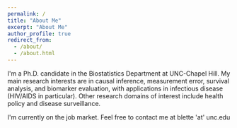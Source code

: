 ```yaml
---
permalink: /
title: "About Me"
excerpt: "About Me"
author_profile: true
redirect_from: 
  - /about/
  - /about.html
---
```


I'm a Ph.D. candidate in the Biostatistics Department at UNC-Chapel Hill. My main research interests are in causal inference, measurement error, survival analysis, and biomarker evaluation, with applications in infectious disease (HIV/AIDS in particular). Other research domains of interest include health policy and disease surveillance.

I'm currently on the job market. Feel free to contact me at blette 'at' unc.edu
